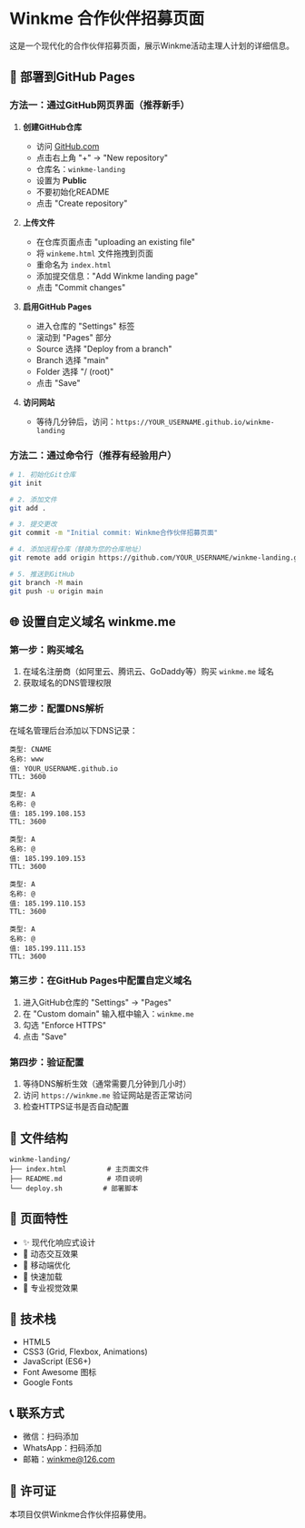# Winkme 合作伙伴招募页面

这是一个现代化的合作伙伴招募页面，展示Winkme活动主理人计划的详细信息。

## 🚀 部署到GitHub Pages

### 方法一：通过GitHub网页界面（推荐新手）

1. **创建GitHub仓库**
   - 访问 [GitHub.com](https://github.com)
   - 点击右上角 "+" → "New repository"
   - 仓库名：`winkme-landing`
   - 设置为 **Public**
   - 不要初始化README
   - 点击 "Create repository"

2. **上传文件**
   - 在仓库页面点击 "uploading an existing file"
   - 将 `winkeme.html` 文件拖拽到页面
   - 重命名为 `index.html`
   - 添加提交信息："Add Winkme landing page"
   - 点击 "Commit changes"

3. **启用GitHub Pages**
   - 进入仓库的 "Settings" 标签
   - 滚动到 "Pages" 部分
   - Source 选择 "Deploy from a branch"
   - Branch 选择 "main"
   - Folder 选择 "/ (root)"
   - 点击 "Save"

4. **访问网站**
   - 等待几分钟后，访问：`https://YOUR_USERNAME.github.io/winkme-landing`

### 方法二：通过命令行（推荐有经验用户）

```bash
# 1. 初始化Git仓库
git init

# 2. 添加文件
git add .

# 3. 提交更改
git commit -m "Initial commit: Winkme合作伙伴招募页面"

# 4. 添加远程仓库（替换为您的仓库地址）
git remote add origin https://github.com/YOUR_USERNAME/winkme-landing.git

# 5. 推送到GitHub
git branch -M main
git push -u origin main
```

## 🌐 设置自定义域名 winkme.me

### 第一步：购买域名
1. 在域名注册商（如阿里云、腾讯云、GoDaddy等）购买 `winkme.me` 域名
2. 获取域名的DNS管理权限

### 第二步：配置DNS解析
在域名管理后台添加以下DNS记录：

```
类型: CNAME
名称: www
值: YOUR_USERNAME.github.io
TTL: 3600

类型: A
名称: @
值: 185.199.108.153
TTL: 3600

类型: A
名称: @
值: 185.199.109.153
TTL: 3600

类型: A
名称: @
值: 185.199.110.153
TTL: 3600

类型: A
名称: @
值: 185.199.111.153
TTL: 3600
```

### 第三步：在GitHub Pages中配置自定义域名
1. 进入GitHub仓库的 "Settings" → "Pages"
2. 在 "Custom domain" 输入框中输入：`winkme.me`
3. 勾选 "Enforce HTTPS"
4. 点击 "Save"

### 第四步：验证配置
1. 等待DNS解析生效（通常需要几分钟到几小时）
2. 访问 `https://winkme.me` 验证网站是否正常访问
3. 检查HTTPS证书是否自动配置

## 📁 文件结构

```
winkme-landing/
├── index.html          # 主页面文件
├── README.md           # 项目说明
└── deploy.sh          # 部署脚本
```

## 🎨 页面特性

- ✨ 现代化响应式设计
- 🎯 动态交互效果
- 📱 移动端优化
- 🚀 快速加载
- 🎨 专业视觉效果

## 🔧 技术栈

- HTML5
- CSS3 (Grid, Flexbox, Animations)
- JavaScript (ES6+)
- Font Awesome 图标
- Google Fonts

## 📞 联系方式

- 微信：扫码添加
- WhatsApp：扫码添加
- 邮箱：winkme@126.com

## 📄 许可证

本项目仅供Winkme合作伙伴招募使用。

